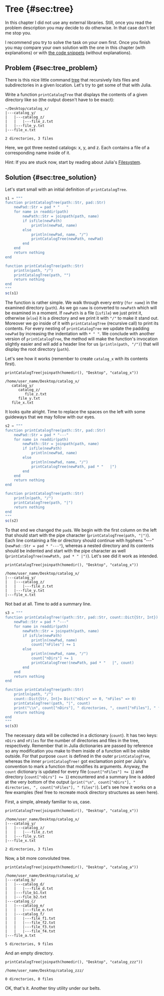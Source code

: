 # Tree {#sec:tree}

In this chapter I did not use any external libraries. Still, once you read the
problem description you may decide to do otherwise. In that case don't let me
stop you.

I recommend you try to solve the task on your own first. Once you finish you may
compare your own solution with the one in this chapter (with explanations) or
with [the code
snippets](https://github.com/b-lukaszuk/BS_wJ_eng/tree/main/code_snippets/tree)
(without explanations).

## Problem {#sec:tree_problem}

There is this nice little command
[tree](https://en.wikipedia.org/wiki/Tree_(command)) that recursively lists
files and subdirectories in a given location. Let's try to get some of that with
Julia.

Write a function `printCatalogTree` that displays the contents of a given
directory like so (the output doesn't have to be exact):

```
~/Desktop/catalog_x/
|---catalog_y/
|   |---catalog_z/
|   |   |---file_z.txt
|   |---file_y.txt
|---file_x.txt

2 directories, 3 files
```

Here, we got three nested catalogs: x, y, and z. Each contains a file of a
corresponding name inside of it.

Hint: If you are stuck now, start by reading about Julia's
[Filesystem](https://docs.julialang.org/en/v1/base/file/).

## Solution {#sec:tree_solution}

Let's start small with an initial definition of `printCatalogTree`.

```jl
s1 = """
function printCatalogTree(path::Str, pad::Str)
    newPad::Str = pad * "   "
    for name in readdir(path)
        newPath::Str = joinpath(path, name)
        if isfile(newPath)
            println(newPad, name)
        else
            println(newPad, name, "/")
            printCatalogTree(newPath, newPad)
        end
    end
    return nothing
end

function printCatalogTree(path::Str)
    println(path, "/")
    printCatalogTree(path, "")
    return nothing
end
"""
sc(s1)
```

The function is rather simple. We walk through every entry (`for name`) in the
examined directory (`path`). As we go `name` is converted to `newPath` which
will be examined in a moment. If `newPath` is a file (`isfile`) we just print
it, otherwise (`else`) it is a directory and we print it with `"/"` to
make it stand out. Moreover we go inside of it with `printCatalogTree`
(recursive call) to print its contents. For every nesting of `printCatalogTree`
we update the padding `newPad` by increasing the indentation with `* " "`. We
conclude with another version of `printCatalogTree`, the method will make the
function's invocation slightly easier and will add a header line for us
(`println(path, "/")`) that will display the root directory (`path`).

Let's see how it works (remember to create `catalog_x` with its contents first).

```
printCatalogTree(joinpath(homedir(), "Desktop", "catalog_x"))
```

```
/home/user_name/Desktop/catalog_x/
   catalog_y/
      catalog_z/
         file_z.txt
      file_y.txt
   file_x.txt
```

It looks quite alright. Time to replace the spaces on the left with some
guideways that we may follow with our eyes.

```jl
s2 = """
function printCatalogTree(path::Str, pad::Str)
    newPad::Str = pad * "---"
    for name in readdir(path)
        newPath::Str = joinpath(path, name)
        if isfile(newPath)
            println(newPad, name)
        else
            println(newPad, name, "/")
            printCatalogTree(newPath, pad * "   |")
        end
    end
    return nothing
end

function printCatalogTree(path::Str)
    println(path, "/")
    printCatalogTree(path, "|")
    return nothing
end
"""
sc(s2)
```

To that end we changed the `pad`s. We begin with the first column on the left
that should start with the pipe character (`printCatalogTree(path, "|")`). Each
line containing a file or directory should continue with hyphens "---"
(`newPad::Str = pad * "---"`), whereas a nested directory and its contents
should be indented and start with the pipe character as well
(`printCatalogTree(newPath, pad * " |")`). Let's see did it work as intended.

```
printCatalogTree(joinpath(homedir(), "Desktop", "catalog_x"))
```

```
/home/user_name/Desktop/catalog_x/
|---catalog_y/
|   |---catalog_z/
|   |   |---file_z.txt
|   |---file_y.txt
|---file_x.txt
```

Not bad at all. Time to add a summary line.

```jl
s3 = """
function printCatalogTree!(path::Str, pad::Str, count::Dict{Str, Int})
    newPad::Str = pad * "---"
    for name in readdir(path)
        newPath::Str = joinpath(path, name)
        if isfile(newPath)
            println(newPad, name)
            count["nFiles"] += 1
        else
            println(newPad, name, "/")
            count["nDirs"] += 1
            printCatalogTree!(newPath, pad * "   |", count)
        end
    end
    return nothing
end

function printCatalogTree(path::Str)
    println(path, "/")
    count::Dict{Str, Int}= Dict("nDirs" => 0, "nFiles" => 0)
    printCatalogTree!(path, "|", count)
    print("\\n", count["nDirs"], " directories, ", count["nFiles"], " files")
    return nothing
end
"""
sc(s3)
```

The necessary data will be collected in a dictionary (`count`). It has two keys:
`nDirs` and `nFiles` for the number of directories and files in the tree,
respectively. Remember that in Julia dictionaries are passed by reference so any
modification you make to them inside of a function will be visible outside.
For that purpose `count` is defined in the outer `printCatalogTree`, whereas the
inner `printCatalogTree!` got exclamation point per Julia's convention to mark a
function that modifies its arguments. Anyway, the `count` dictionary is updated
for every file (`count["nFiles"] += 1`) and directory (`count["nDirs"] += 1`)
encountered and a summary line is added at the very bottom of the output
(`print("\n", count["nDirs"], " directories, ", count["nFiles"], " files")`).
Let's see how it works on a few examples (feel free to recreate mock directory
structures as seen here).

First, a simple, already familiar to us, case.

```
printCatalogTree(joinpath(homedir(), "Desktop", "catalog_x"))
```

```
/home/user_name/Desktop/catalog_x/
|---catalog_y/
|   |---catalog_z/
|   |   |---file_z.txt
|   |---file_y.txt
|---file_x.txt

2 directories, 3 files
```

Now, a bit more convoluted tree.

```
printCatalogTree(joinpath(homedir(), "Desktop", "catalog_a"))
```

```
/home/user_name/Desktop/catalog_a/
|---catalog_b/
|   |---catalog_d/
|   |   |---file_d.txt
|   |---file_b1.txt
|   |---file_b2.txt
|---catalog_c/
|   |---catalog_e/
|   |   |---file_e.txt
|   |---catalog_f/
|   |   |---file_f1.txt
|   |   |---file_f2.txt
|   |   |---file_f3.txt
|   |   |---file_f4.txt
|---file_a.txt

5 directories, 9 files
```

And an empty directory.

```
printCatalogTree(joinpath(homedir(), "Desktop", "catalog_zzz"))
```

```
/home/user_name/Desktop/catalog_zzz/

0 directories, 0 files
```

OK, that's it. Another tiny utility under our belts.
